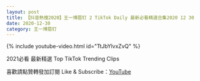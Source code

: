 ```yaml
---
layout: post
title: 【抖音熱搜2020】王一博眉钉 2 TikTok Daily 最新必看精選合集2020 12 30
date: 2020-12-30
category: 王一博眉钉
---
```


{% include youtube-video.html id="TtJbYlvxZvQ" %}

2021必看 最新精選 Top TikTok Trending Clips

喜歡請點贊轉發加訂閱 Like & Subscribe：[YouTube](https://www.youtube.com/channel/UCAoR7VcanIPd04uEq_GIylA/videos)

